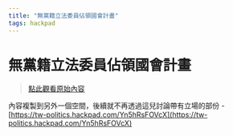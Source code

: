 ```yaml
---
title: "無黨籍立法委員佔領國會計畫"
tags: hackpad
---
```


# 無黨籍立法委員佔領國會計畫

> [點此觀看原始內容](https://g0v.hackpad.tw/4PqApJhb7cX)


內容複製到另外一個空間，後續就不再透過這兒討論帶有立場的部份 \- [https://tw-politics.hackpad.com/Yn5hRsFOVcX](https://tw-politics.hackpad.com/Yn5hRsFOVcX)

